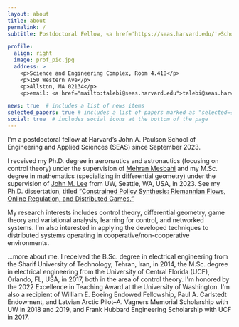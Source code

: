 ```yaml
---
layout: about
title: about
permalink: /
subtitle: Postdoctoral Fellow, <a href='https://seas.harvard.edu/'>School of Engineering and Applied Sciences</a>, <a href='https://www.harvard.edu'>Harvard University</a>, Cambridge, MA.

profile:
  align: right
  image: prof_pic.jpg
  address: >
    <p>Science and Engineering Complex, Room 4.418</p>
    <p>150 Western Ave</p>
    <p>Allston, MA 02134</p>
    <p>email: <a href="mailto:talebi@seas.harvard.edu">talebi@seas.harvard.edu</a></p>

news: true  # includes a list of news items
selected_papers: true # includes a list of papers marked as "selected={true}"
social: true  # includes social icons at the bottom of the page
---
```


I'm a postdoctoral fellow at Harvard’s John A. Paulson School of Engineering 
and Applied Sciences (SEAS) since September 2023.

I received my Ph.D. degree in aeronautics and astronautics (focusing on control theory) 
under the supervision of <a href="https://mehran-mesbahi.github.io">Mehran Mesbahi</a> 
and my M.Sc. degree in mathematics (specializing in differential geometry) under the 
supervision of <a href="https://sites.math.washington.edu//~lee/">John M. Lee</a> from UW, Seattle, WA, USA, in 2023.
See my Ph.D. dissertation, titled 
<a href="{{ site.baseurl }}/assets/pdf/uwthesis.pdf" target="_blank">
“Constrained Policy Synthesis: Riemannian Flows, Online Regulation, and Distributed Games.” </a>

My research interests includes control theory, differential geometry, 
game theory and variational analysis, learning for control, and networked systems.
I'm also interested in applying the developed techniques 
to distributed systems operating in cooperative/non-cooperative environments.

...more about me. I received the B.Sc. degree in electrical engineering from the Sharif 
University of Technology, Tehran, Iran, in 2014, the M.Sc. degree in electrical engineering 
from the University of Central Florida (UCF), Orlando, FL, USA, in 2017, both in the area of 
control theory. I'm honored by the 2022 Excellence in Teaching Award at the University of Washington.
I'm also a recipient of William E. Boeing Endowed Fellowship, Paul A. 
Carlstedt Endowment, and Latvian Arctic Pilot–A. Vagners Memorial Scholarship with UW 
in 2018 and 2019, and Frank Hubbard Engineering Scholarship with UCF in 2017. 

<!-- 
Write your biography here. Tell the world about yourself. Link to your favorite [subreddit](http://reddit.com). You can put a picture in, too. The code is already in, just name your picture `prof_pic.jpg` and put it in the `img/` folder.

Put your address / P.O. box / other info right below your picture. You can also disable any these elements by editing `profile` property of the YAML header of your `_pages/about.md`. Edit `_bibliography/papers.bib` and Jekyll will render your [publications page](/al-folio/publications/) automatically.

Link to your social media connections, too. This theme is set up to use [Font Awesome icons](http://fortawesome.github.io/Font-Awesome/) and [Academicons](https://jpswalsh.github.io/academicons/), like the ones below. Add your Facebook, Twitter, LinkedIn, Google Scholar, or just disable all of them.
 -->
